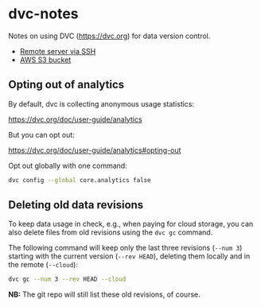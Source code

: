 # dvc-notes
Notes on using DVC (https://dvc.org) for data version control.

* [Remote server via SSH](SSH.md)
* [AWS S3 bucket](S3.md)


## Opting out of analytics

By default, dvc is collecting anonymous usage statistics:

https://dvc.org/doc/user-guide/analytics

But you can opt out:

https://dvc.org/doc/user-guide/analytics#opting-out

Opt out globally with one command:

```bash
dvc config --global core.analytics false
```


## Deleting old data revisions

To keep data usage in check, e.g., when paying for cloud storage, you can also 
delete files from old revisions using the `dvc gc` command.

The following command will keep only the last three revisions (`--num 3`) starting with
the current version (`--rev HEAD`), deleting them locally and in the remote (`--cloud`):

```bash
dvc gc --num 3 --rev HEAD --cloud
```

**NB:** The git repo will still list these old revisions, of course.

